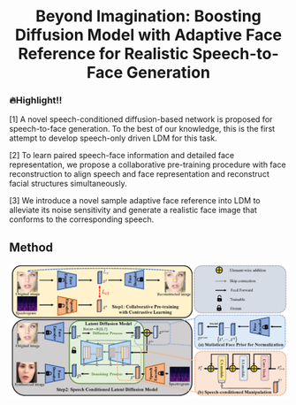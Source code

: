 
<p align="center">
  <h1 align="center">Beyond Imagination: Boosting Diffusion Model with Adaptive Face Reference for Realistic Speech-to-Face Generation</h1>

### 🔥Highlight!!

[1] A novel speech-conditioned diffusion-based network is proposed for speech-to-face generation. To the best of our knowledge, this is the first attempt to develop speech-only driven LDM for this task. 

[2] To learn paired speech-face information and detailed face representation, we propose a collaborative pre-training procedure with face reconstruction to align speech and face representation and reconstruct facial structures simultaneously.

[3] We introduce a novel sample adaptive face reference into LDM to alleviate its noise sensitivity and generate a realistic face image that conforms to the corresponding speech.

## Method
![Alt Text](Fig2.png)


